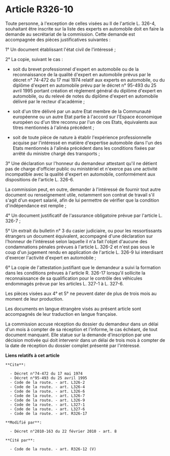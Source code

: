 # Article R326-10

Toute personne, à l'exception de celles visées au II de l'article L. 326-4, souhaitant être inscrite sur la liste des experts
en automobile doit en faire la demande au secrétariat de la commission. Cette demande est accompagnée des pièces
justificatives suivantes : 

1° Un document établissant l'état civil de l'intéressé ; 

2° La copie, suivant le cas :

- soit du brevet professionnel d'expert en automobile ou de la reconnaissance de la qualité d'expert en automobile prévus par
le décret n° 74-472 du 17 mai 1974 relatif aux experts en automobile, ou du diplôme d'expert en automobile prévu par le
décret n° 95-493 du 25 avril 1995 portant création et règlement général du diplôme d'expert en automobile, ou du relevé de
notes du diplôme d'expert en automobile délivré par le recteur d'académie ;

- soit d'un titre délivré par un autre Etat membre de la Communauté européenne ou un autre Etat partie à l'accord sur
l'Espace économique européen ou d'un titre reconnu par l'un de ces Etats, équivalents aux titres mentionnés à l'alinéa
précédent ;

- soit de toute pièce de nature à établir l'expérience professionnelle acquise par l'intéressé en matière d'expertise
automobile dans l'un des Etats mentionnés à l'alinéa précédent dans les conditions fixées par arrêté du ministre chargé des
transports ; 

3° Une déclaration sur l'honneur du demandeur attestant qu'il ne détient pas de charge d'officier public ou ministériel et
n'exerce pas une activité incompatible avec la qualité d'expert en automobile, conformément aux dispositions de l'article L.
326-6. 

La commission peut, en outre, demander à l'intéressé de fournir tout autre document ou renseignement utile, notamment son
contrat de travail s'il s'agit d'un expert salarié, afin de lui permettre de vérifier que la condition d'indépendance est
remplie ; 

4° Un document justificatif de l'assurance obligatoire prévue par l'article L. 326-7 ; 

5° Un extrait du bulletin n° 3 du casier judiciaire, ou pour les ressortissants étrangers un document équivalent, accompagné
d'une déclaration sur l'honneur de l'intéressé selon laquelle il n'a fait l'objet d'aucune des condamnations pénales prévues
à l'article L. 326-2 et n'est pas sous le coup d'un jugement rendu en application de l'article L. 326-9 lui interdisant
d'exercer l'activité d'expert en automobile ; 

6° La copie de l'attestation justifiant que le demandeur a suivi la formation dans les conditions prévues à l'article R.
326-17 lorsqu'il sollicite la reconnaissance de sa qualification pour le contrôle des véhicules endommagés prévue par les
articles L. 327-1 à L. 327-6. 

Les pièces visées aux 4° et 5° ne peuvent dater de plus de trois mois au moment de leur production. 

Les documents en langue étrangère visés au présent article sont accompagnés de leur traduction en langue française. 

La commission accuse réception du dossier du demandeur dans un délai d'un mois à compter de sa réception et l'informe, le cas
échéant, de tout document manquant. Elle statue sur la demande d'inscription par une décision motivée qui doit intervenir
dans un délai de trois mois à compter de la date de réception du dossier complet présenté par l'intéressé.

**Liens relatifs à cet article**

	**Cite**:

	  - Décret n°74-472 du 17 mai 1974
	  - Décret n°95-493 du 25 avril 1995
	  - Code de la route. - art. L326-2
	  - Code de la route. - art. L326-4
	  - Code de la route. - art. L326-6
	  - Code de la route. - art. L326-7
	  - Code de la route. - art. L326-9
	  - Code de la route. - art. L327-1
	  - Code de la route. - art. L327-6
	  - Code de la route. - art. R326-17

	**Modifié par**:

	  - Décret n°2010-163 du 22 février 2010 - art. 8

	**Cité par**:

	  - Code de la route. - art. R326-12 (V)
